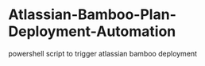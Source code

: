 # Atlassian-Bamboo-Plan-Deployment-Automation
powershell script to trigger atlassian bamboo deployment 
